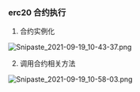 ### erc20 合约执行

1. 合约实例化

![Snipaste_2021-09-19_10-43-37.png](https://i.loli.net/2021/09/19/nlAEmte9K8iaszW.png)

2. 调用合约相关方法

![Snipaste_2021-09-19_10-58-03.png](https://i.loli.net/2021/09/19/lCswu4HIpBZ7QXz.png)